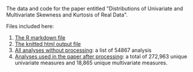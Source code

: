 The data and code for the paper entitled "Distributions of Univariate and Multivariate Skewness and Kurtosis of Real Data".

Files included here:

1. [The R markdown file](https://github.com/johnnyzhz/skewnesskurtosis/blob/main/analysis_paper.Rmd)
2. [The knitted html output file](https://github.com/johnnyzhz/skewnesskurtosis/blob/main/analysis_paper.html)
3. [All analyses without processing](https://github.com/johnnyzhz/skewnesskurtosis/blob/main/allres20250108.RData): a list of 54867 analysis
4. [Analyses used in the paper after processing](https://github.com/johnnyzhz/skewnesskurtosis/blob/main/analysis20250108.RData): a total of 272,963 unique univariate measures and 18,865 unique multivariate measures.

